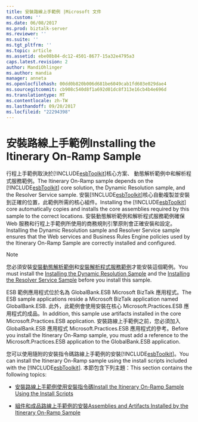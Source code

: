 ```yaml
---
title: 安裝路線上手範例 |Microsoft 文件
ms.custom: ''
ms.date: 06/08/2017
ms.prod: biztalk-server
ms.reviewer: ''
ms.suite: ''
ms.tgt_pltfrm: ''
ms.topic: article
ms.assetid: ebe08b84-dc12-4501-8677-15a32e4795a3
caps.latest.revision: 2
author: MandiOhlinger
ms.author: mandia
manager: anneta
ms.openlocfilehash: 00dd0b820b006d681be6049cab1fd603e029dae4
ms.sourcegitcommit: cb908c540d8f1a692d01dc8f313e16cb4b4e696d
ms.translationtype: MT
ms.contentlocale: zh-TW
ms.lasthandoff: 09/20/2017
ms.locfileid: "22294398"
---
```

# <a name="installing-the-itinerary-on-ramp-sample"></a><span data-ttu-id="ea1dc-102">安裝路線上手範例</span><span class="sxs-lookup"><span data-stu-id="ea1dc-102">Installing the Itinerary On-Ramp Sample</span></span>
<span data-ttu-id="ea1dc-103">行程上手範例取決於[!INCLUDE[esbToolkit](../includes/esbtoolkit-md.md)]核心方案、 動態解析範例中和解析程式服務範例。</span><span class="sxs-lookup"><span data-stu-id="ea1dc-103">The Itinerary On-Ramp sample depends on the [!INCLUDE[esbToolkit](../includes/esbtoolkit-md.md)] core solution, the Dynamic Resolution sample, and the Resolver Service sample.</span></span> <span data-ttu-id="ea1dc-104">安裝[!INCLUDE[esbToolkit](../includes/esbtoolkit-md.md)]核心自動複製並安裝到正確的位置，此範例所需的核心組件。</span><span class="sxs-lookup"><span data-stu-id="ea1dc-104">Installing the [!INCLUDE[esbToolkit](../includes/esbtoolkit-md.md)] core automatically copies and installs the core assemblies required by this sample to the correct locations.</span></span> <span data-ttu-id="ea1dc-105">安裝動態解析範例和解析程式服務範例確保 Web 服務和行程上手範例所使用的商務規則引擎原則會正確安裝和設定。</span><span class="sxs-lookup"><span data-stu-id="ea1dc-105">Installing the Dynamic Resolution sample and Resolver Service sample ensures that the Web services and Business Rules Engine policies used by the Itinerary On-Ramp Sample are correctly installed and configured.</span></span>  
  
> [!NOTE]
>  <span data-ttu-id="ea1dc-106">您必須安裝[安裝動態解析範例](../esb-toolkit/installing-the-dynamic-resolution-sample.md)和[安裝解析程式服務範例](../esb-toolkit/installing-the-resolver-service-sample.md)才能安裝這個範例。</span><span class="sxs-lookup"><span data-stu-id="ea1dc-106">You must install the [Installing the Dynamic Resolution Sample](../esb-toolkit/installing-the-dynamic-resolution-sample.md) and the [Installing the Resolver Service Sample](../esb-toolkit/installing-the-resolver-service-sample.md) before you install this sample.</span></span>  
>   
>  <span data-ttu-id="ea1dc-107">ESB 範例應用程式位於名為 GlobalBank.ESB Microsoft BizTalk 應用程式。</span><span class="sxs-lookup"><span data-stu-id="ea1dc-107">The ESB sample applications reside a Microsoft BizTalk application named GlobalBank.ESB.</span></span> <span data-ttu-id="ea1dc-108">此外，此範例會使用安裝在核心 Microsoft.Practices.ESB 應用程式的成品。</span><span class="sxs-lookup"><span data-stu-id="ea1dc-108">In addition, this sample use artifacts installed in the core Microsoft.Practices.ESB application.</span></span> <span data-ttu-id="ea1dc-109">安裝路線上手範例之前，您必須加入 GlobalBank.ESB 應用程式 Microsoft.Practices.ESB 應用程式的參考。</span><span class="sxs-lookup"><span data-stu-id="ea1dc-109">Before you install the Itinerary On-Ramp sample, you must add a reference to the Microsoft.Practices.ESB application to the GlobalBank.ESB application.</span></span>  
  
 <span data-ttu-id="ea1dc-110">您可以使用隨附的安裝指令碼路線上手範例的安裝[!INCLUDE[esbToolkit](../includes/esbtoolkit-md.md)]。</span><span class="sxs-lookup"><span data-stu-id="ea1dc-110">You can install the Itinerary On-Ramp sample using the install scripts included with the [!INCLUDE[esbToolkit](../includes/esbtoolkit-md.md)].</span></span> <span data-ttu-id="ea1dc-111">本節包含下列主題：</span><span class="sxs-lookup"><span data-stu-id="ea1dc-111">This section contains the following topics:</span></span>  
  
-   [<span data-ttu-id="ea1dc-112">安裝路線上手範例使用安裝指令碼</span><span class="sxs-lookup"><span data-stu-id="ea1dc-112">Install the Itinerary On-Ramp Sample Using the Install Scripts</span></span>](../esb-toolkit/install-the-itinerary-on-ramp-sample-using-the-install-scripts.md)  
  
-   [<span data-ttu-id="ea1dc-113">組件和成品路線上手範例的安裝</span><span class="sxs-lookup"><span data-stu-id="ea1dc-113">Assemblies and Artifacts Installed by the Itinerary On-Ramp Sample</span></span>](../esb-toolkit/assemblies-and-artifacts-installed-by-the-itinerary-on-ramp-sample.md)